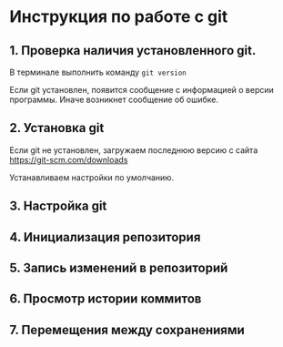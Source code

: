 # Инструкция по работе с git

## 1. Проверка наличия установленного git.

В терминале выполнить команду `git version`

Если git установлен, появится сообщение с информацией о версии программы. Иначе возникнет сообщение об ошибке.

## 2. Установка git
Если git не установлен, загружаем последнюю версию с сайта https://git-scm.com/downloads

Устанавливаем настройки по умолчанию.

## 3. Настройка git

## 4. Инициализация репозитория

## 5. Запись изменений в репозиторий

## 6. Просмотр истории коммитов

## 7. Перемещения между сохранениями